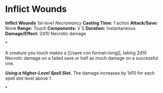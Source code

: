 # Inflict Wounds

**Inflict Wounds**
_1st-level Necromancy_
**Casting Time:** 1 action
**Attack/Save:** None
**Range:** Touch
**Components:** V S
**Duration:** Instantaneous
**Damage/Effect:** 2d10 Necrotic damage

*<p>A creature you touch makes a [[/save con format=long]], taking 2d10 Necrotic damage on a failed save or half as much damage on a successful one.

***Using a Higher-Level Spell Slot.*** The damage increases by 1d10 for each spell slot level above 1.</p>*